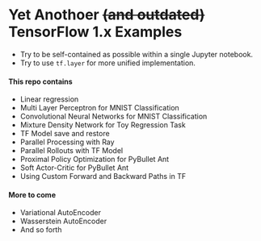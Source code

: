 # Yet Anothoer ~~(and outdated)~~ TensorFlow 1.x Examples
- Try to be self-contained as possible within a single Jupyter notebook. 
- Try to use ```tf.layer``` for more unified implementation. 

#### This repo contains
- Linear regression
- Multi Layer Perceptron for MNIST Classification
- Convolutional Neural Networks for MNIST Classification
- Mixture Density Network for Toy Regression Task
- TF Model save and restore
- Parallel Processing with Ray
- Parallel Rollouts with TF Model 
- Proximal Policy Optimization for PyBullet Ant
- Soft Actor-Critic for PyBullet Ant
- Using Custom Forward and Backward Paths in TF

#### More to come
- Variational AutoEncoder 
- Wasserstein AutoEncoder
- And so forth
